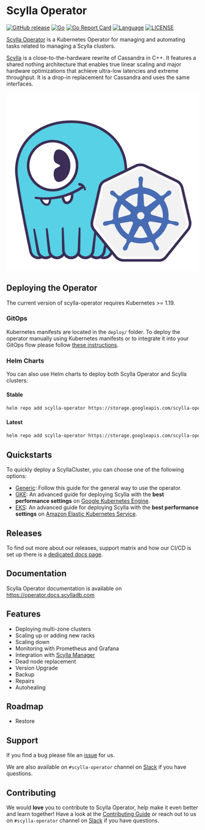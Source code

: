 # Scylla Operator

[![GitHub release](https://img.shields.io/github/tag/scylladb/scylla-operator.svg?label=release)](https://github.com/scylladb/scylla-operator/releases)
[![Go](https://github.com/scylladb/scylla-operator/actions/workflows/go.yaml/badge.svg?branch=master)](https://github.com/scylladb/scylla-operator/actions/workflows/go.yaml?query=branch%3Amaster)
[![Go Report Card](https://goreportcard.com/badge/github.com/scylladb/scylla-operator)](https://goreportcard.com/report/github.com/scylladb/scylla-operator)
[![Language](https://img.shields.io/badge/Language-Go-blue.svg)](https://golang.org/)
[![LICENSE](https://img.shields.io/github/license/scylladb/scylla-operator.svg)](https://github.com/scylladb/scylla-operator/blob/master/LICENSE)


[Scylla Operator](https://github.com/scylladb/scylla-operator) is a Kubernetes Operator for managing and automating tasks related to managing a Scylla clusters.

[Scylla](https://www.scylladb.com) is a close-to-the-hardware rewrite of Cassandra in C++. It features a shared nothing architecture that enables true linear scaling and major hardware optimizations that achieve ultra-low latencies and extreme throughput. It is a drop-in replacement for Cassandra and uses the same interfaces.

![](logo.png)

## Deploying the Operator
The current version of scylla-operator requires Kubernetes >= 1.19.

### GitOps
Kubernetes manifests are located in the `deploy/` folder. To deploy the operator manually using Kubernetes manifests or to integrate it into your GitOps flow please follow [these instructions](./deploy/README.md). 

### Helm Charts
You can also use Helm charts to deploy both Scylla Operator and Scylla clusters:

#### Stable
```bash
helm repo add scylla-operator https://storage.googleapis.com/scylla-operator-charts/stable
```

#### Latest
```bash
helm repo add scylla-operator https://storage.googleapis.com/scylla-operator-charts/latest
```


## Quickstarts
To quickly deploy a ScyllaCluster, you can choose one of the following options:

* [Generic](docs/source/generic.md): Follow this guide for the general way to use the operator.
* [GKE](docs/source/gke.md): An advanced guide for deploying Scylla with the **best performance settings** on [Google Kubernetes Engine](https://cloud.google.com/kubernetes-engine).
* [EKS](docs/source/eks.md): An advanced guide for deploying Scylla with the **best performance settings** on [Amazon Elastic Kubernetes Service](https://aws.amazon.com/eks/).

## Releases
To find out more about our releases, support matrix and how our CI/CD is set up there is a [dedicated docs page](./docs/source/releases.md).

## Documentation
Scylla Operator documentation is available on https://operator.docs.scylladb.com

## Features
* Deploying multi-zone clusters
* Scaling up or adding new racks
* Scaling down
* Monitoring with Prometheus and Grafana
* Integration with [Scylla Manager](https://docs.scylladb.com/operating-scylla/manager/)
* Dead node replacement
* Version Upgrade
* Backup
* Repairs
* Autohealing

## Roadmap
<!---
TODO: Link a dedicated roadmap.
-->
* Restore

## Support
If you find a bug please file an [issue](https://github.com/scylladb/scylla-operator/issues) for us.

We are also available on `#scylla-operator` channel on [Slack](https://scylladb-users-slackin.herokuapp.com/) if you have questions.

## Contributing
We would **love** you to contribute to Scylla Operator, help make it even better and learn together! Have a look at the [Contributing Guide](docs/source/contributing.md) or reach out to us on `#scylla-operator` channel on [Slack](https://scylladb-users-slackin.herokuapp.com/) if you have questions.
